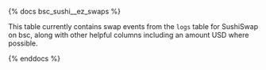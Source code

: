 {% docs bsc_sushi__ez_swaps %}

This table currently contains swap events from the ```logs``` table for SushiSwap on bsc, along with other helpful columns including an amount USD where possible. 

{% enddocs %}